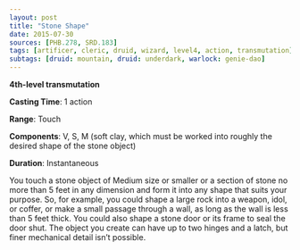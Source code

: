 ```yaml
---
layout: post
title: "Stone Shape"
date: 2015-07-30
sources: [PHB.278, SRD.183]
tags: [artificer, cleric, druid, wizard, level4, action, transmutation]
subtags: [druid: mountain, druid: underdark, warlock: genie-dao]
---
```


**4th-level transmutation**

**Casting Time**: 1 action

**Range**: Touch

**Components**: V, S, M (soft clay, which must be worked into roughly the desired shape of the stone object)

**Duration**: Instantaneous

You touch a stone object of Medium size or smaller or a section of stone no more than 5 feet in any dimension and form it into any shape that suits your purpose. So, for example, you could shape a large rock into a weapon, idol, or coffer, or make a small passage through a wall, as long as the wall is less than 5 feet thick. You could also shape a stone door or its frame to seal the door shut. The object you create can have up to two hinges and a latch, but finer mechanical detail isn’t possible.
